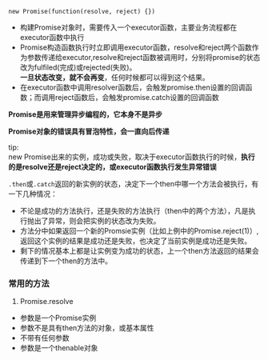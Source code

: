 ```
new Promise(function(resolve, reject) {})
```
* 构建Promise对象时，需要传入一个executor函数，主要业务流程都在executor函数中执行  
* Promise构造函数执行时立即调用executor函数，resolve和reject两个函数作为参数传递给executor,resolve和reject函数被调用时，分别将promise的状态改为fulfiled(完成)或rejected(失败)。  
**一旦状态改变，就不会再变**，任何时候都可以得到这个结果。  
* 在executor函数中调用resolver函数后，会触发promise.then设置的回调函数；而调用reject函数后，会触发promise.catch设置的回调函数  

**Promise是用来管理异步编程的，它本身不是异步**  

**Promise对象的错误具有冒泡特性，会一直向后传递**  

tip:  
new Promise出来的实例，成功或失败，取决于executor函数执行的时候，**执行的是resolve还是reject决定的，或executor函数执行发生异常错误**  

`.then`或`.catch`返回的新实例的状态，决定下一个then中哪一个方法会被执行，有一下几种情况：  
* 不论是成功的方法执行，还是失败的方法执行（then中的两个方法），凡是执行抛出了异常，则会把实例的状态改为失败。  
* 方法分中如果返回一个新的Promsie实例（比如上例中的Promise.reject(1)）,返回这个实例的结果是成功还是失败，也决定了当前实例是成功还是失败。  
* 剩下的情况基本上都是让实例变为成功的状态，上一个then方法返回的结果会传递到下一个then的方法中。  


### 常用的方法
1. Promise.resolve  
* 参数是一个Promise实例  
* 参数不是具有then方法的对象，或基本属性  
* 不带有任何参数  
* 参数是一个thenable对象  

